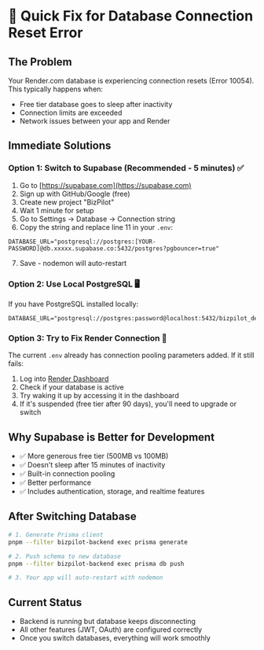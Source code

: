 # 🔧 Quick Fix for Database Connection Reset Error

## The Problem
Your Render.com database is experiencing connection resets (Error 10054). This typically happens when:
- Free tier database goes to sleep after inactivity
- Connection limits are exceeded
- Network issues between your app and Render

## Immediate Solutions

### Option 1: Switch to Supabase (Recommended - 5 minutes) ✅
1. Go to [https://supabase.com](https://supabase.com)
2. Sign up with GitHub/Google (free)
3. Create new project "BizPilot"
4. Wait 1 minute for setup
5. Go to Settings → Database → Connection string
6. Copy the string and replace line 11 in your `.env`:
```env
DATABASE_URL="postgresql://postgres:[YOUR-PASSWORD]@db.xxxxx.supabase.co:5432/postgres?pgbouncer=true"
```
7. Save - nodemon will auto-restart

### Option 2: Use Local PostgreSQL 🖥️
If you have PostgreSQL installed locally:
```env
DATABASE_URL="postgresql://postgres:password@localhost:5432/bizpilot_dev"
```

### Option 3: Try to Fix Render Connection 🔄
The current `.env` already has connection pooling parameters added. If it still fails:
1. Log into [Render Dashboard](https://dashboard.render.com)
2. Check if your database is active
3. Try waking it up by accessing it in the dashboard
4. If it's suspended (free tier after 90 days), you'll need to upgrade or switch

## Why Supabase is Better for Development
- ✅ More generous free tier (500MB vs 100MB)
- ✅ Doesn't sleep after 15 minutes of inactivity
- ✅ Built-in connection pooling
- ✅ Better performance
- ✅ Includes authentication, storage, and realtime features

## After Switching Database
```bash
# 1. Generate Prisma client
pnpm --filter bizpilot-backend exec prisma generate

# 2. Push schema to new database
pnpm --filter bizpilot-backend exec prisma db push

# 3. Your app will auto-restart with nodemon
```

## Current Status
- Backend is running but database keeps disconnecting
- All other features (JWT, OAuth) are configured correctly
- Once you switch databases, everything will work smoothly
